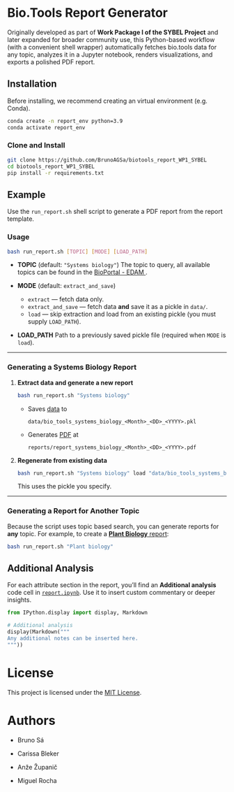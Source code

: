 # Bio.Tools Report Generator

Originally developed as part of **Work Package I of the SYBEL Project** and later expanded for broader community use, this Python-based workflow (with a convenient shell wrapper) automatically fetches bio.tools data for any topic, analyzes it in a Jupyter notebook, renders visualizations, and exports a polished PDF report.


## Installation

Before installing, we recommend creating an virtual environment (e.g. Conda).

```bash
conda create -n report_env python=3.9
conda activate report_env
```


### Clone and Install
```bash
git clone https://github.com/BrunoAGSa/biotools_report_WP1_SYBEL
cd biotools_report_WP1_SYBEL
pip install -r requirements.txt
```


## Example

Use the `run_report.sh` shell script to generate a PDF report from the report template.

### Usage

```bash
bash run_report.sh [TOPIC] [MODE] [LOAD_PATH]
```

* **TOPIC** (default: `"Systems biology"`)
  The topic to query, all available topics can be found in the [BioPortal - EDAM ](https://bioportal.bioontology.org/ontologies/EDAM?p=classes&conceptid=http%3A%2F%2Fedamontology.org%2Ftopic_0003).


* **MODE** (default: `extract_and_save`)

   * `extract` — fetch data only.
   * `extract_and_save` — fetch data **and** save it as a pickle in `data/`.
   * `load` — skip extraction and load from an existing pickle (you must supply `LOAD_PATH`).


* **LOAD\_PATH**
  Path to a previously saved pickle file (required when `MODE` is `load`).

---

### Generating a Systems Biology Report

1. **Extract data and generate a new report**

   ```bash
   bash run_report.sh "Systems biology"
   ```

   * Saves [data](data/bio_tools_systems_biology_June_30_2025.pkl) to

     ```text
     data/bio_tools_systems_biology_<Month>_<DD>_<YYYY>.pkl
     ```
   * Generates [PDF](reports/report_systems_biology_June_30_2025.pdf) at

     ```text
     reports/report_systems_biology_<Month>_<DD>_<YYYY>.pdf
     ```

2. **Regenerate from existing data**

   ```bash
   bash run_report.sh "Systems biology" load "data/bio_tools_systems_biology_<Month>_<DD>_<YYYY>.pkl"
   ```

   This uses the pickle you specify.

---

### Generating a Report for Another Topic

Because the script uses topic based search, you can generate reports for **any** topic. For example, to create a [**Plant Biology** report](./reports/report_plant_biology_June_30_2025.pdf):

```bash
bash run_report.sh "Plant biology"
```

## Additional Analysis

For each attribute section in the report, you’ll find an **Additional analysis** code cell in [`report.ipynb`](./report.ipynb). Use it to insert custom commentary or deeper insights.

```python
from IPython.display import display, Markdown

# Additional analysis
display(Markdown("""
Any additional notes can be inserted here.
"""))
```





# License

This project is licensed under the [MIT License](license.txt).

# Authors

- Bruno Sá

- Carissa Bleker

- Anže Županič

- Miguel Rocha



